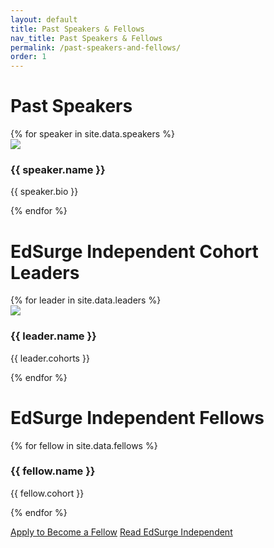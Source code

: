 ```yaml
---
layout: default
title: Past Speakers & Fellows
nav_title: Past Speakers & Fellows
permalink: /past-speakers-and-fellows/
order: 1
---
```


# Past Speakers
<div class="card-container">
{% for speaker in site.data.speakers %}
  <div class="person-card">
    <div class="person-card-image-container">
      <img src="{{ site.baseurl }}/images/{{ speaker.image }}" />
    </div>
    <div class="person-card-text-container">
      <h3>{{ speaker.name }}</h3>
      <p>{{ speaker.bio }}</p>
    </div>
  </div>
{% endfor %}
</div>

# EdSurge Independent Cohort Leaders
<div class="card-container">
{% for leader in site.data.leaders %}
  <div class="person-card">
    <div class="person-card-image-container">
      <img src="{{ site.baseurl }}/images/{{ leader.image }}" />
    </div>
    <div class="person-card-text-container">
      <h3>{{ leader.name }}</h3>
      <p>{{ leader.cohorts }}</p>
    </div>
  </div>
{% endfor %}
</div>

# EdSurge Independent Fellows
<div class="card-container">
{% for fellow in site.data.fellows %}
  <div class="person-card">
    <div class="person-card-text-container no-image">
      <h3>{{ fellow.name }}</h3>
      <p>{{ fellow.cohort }}</p>
    </div>
  </div>
{% endfor %}
</div>

<a class="primary cta" href="{{ site.baseurl }}/apply">Apply to Become a Fellow</a>
<a class="secondary cta" href="https://edsurgeindependent.com">Read EdSurge Independent</a>
